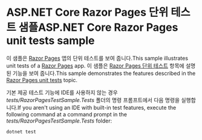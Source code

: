 # <a name="aspnet-core-razor-pages-unit-tests-sample"></a><span data-ttu-id="08e5f-101">ASP.NET Core Razor Pages 단위 테스트 샘플</span><span class="sxs-lookup"><span data-stu-id="08e5f-101">ASP.NET Core Razor Pages unit tests sample</span></span>

<span data-ttu-id="08e5f-102">이 샘플은 [Razor Pages](https://docs.microsoft.com/aspnet/core/mvc/razor-pages) 앱의 단위 테스트를 보여 줍니다.</span><span class="sxs-lookup"><span data-stu-id="08e5f-102">This sample illustrates unit tests of a [Razor Pages](https://docs.microsoft.com/aspnet/core/mvc/razor-pages) app.</span></span> <span data-ttu-id="08e5f-103">이 샘플은 [Razor Pages 단위 테스트](https://docs.microsoft.com/aspnet/core/test/razor-pages-tests) 항목에 설명된 기능을 보여 줍니다.</span><span class="sxs-lookup"><span data-stu-id="08e5f-103">This sample demonstrates the features described in the [Razor Pages unit tests](https://docs.microsoft.com/aspnet/core/test/razor-pages-tests) topic.</span></span>

<span data-ttu-id="08e5f-104">기본 제공 테스트 기능에 IDE를 사용하지 않는 경우 *tests/RazorPagesTestSample.Tests* 폴더의 명령 프롬프트에서 다음 명령을 실행합니다.</span><span class="sxs-lookup"><span data-stu-id="08e5f-104">If you aren't using an IDE with built-in test features, execute the following command at a command prompt in the *tests/RazorPagesTestSample.Tests* folder:</span></span>

```console
dotnet test
```
